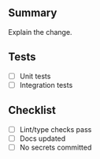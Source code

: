 ## Summary

Explain the change.

## Tests

- [ ] Unit tests
- [ ] Integration tests

## Checklist

- [ ] Lint/type checks pass
- [ ] Docs updated
- [ ] No secrets committed
